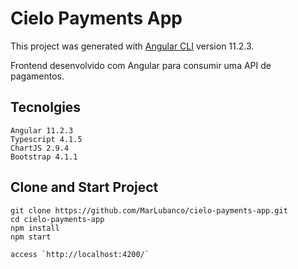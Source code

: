 # Cielo Payments App

This project was generated with [Angular CLI](https://github.com/angular/angular-cli) version 11.2.3.

Frontend desenvolvido com Angular para consumir uma API de pagamentos.

## Tecnolgies
```
Angular 11.2.3
Typescript 4.1.5
ChartJS 2.9.4
Bootstrap 4.1.1
```

## Clone and Start Project
```
git clone https://github.com/MarLubanco/cielo-payments-app.git
cd cielo-payments-app
npm install
npm start

access `http://localhost:4200/`
```

